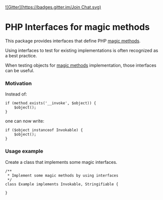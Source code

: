 [![Gitter](https://badges.gitter.im/Join Chat.svg)](https://gitter.im/lightningspirit/magic-interfaces?utm_source=badge&utm_medium=badge&utm_campaign=pr-badge&utm_content=badge)

# PHP Interfaces for magic methods

This package provides interfaces that define PHP [magic methods](http://php.net/manual/en/language.oop5.magic.php).

Using interfaces to test for existing implementations is often recognized as a best practice.

When testing objects for [magic methods](http://php.net/manual/en/language.oop5.magic.php) implementation,
those interfaces can be useful.

### Motivation

Instead of:

```
if (method_exists('__invoke', $object)) {
    $object();
}
```
one can now write:

```
if ($object instanceof Invokable) {
    $object();
}
```

### Usage example

Create a class that implements some magic interfaces.

```
/**
 * Implement some magic methods by using interfaces
 */
class Example implements Invokable, Stringifiable {

}
```

